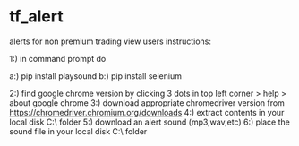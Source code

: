 # tf_alert
alerts for non premium trading view users
instructions:

1:) in command prompt do

a:) pip install playsound
b:) pip install selenium

2:) find google chrome version by clicking 3 dots in top left corner > help > about google chrome 
3:) download appropriate chromedriver version from https://chromedriver.chromium.org/downloads 
4:) extract contents in your local disk C:\ folder 
5:) download an alert sound (mp3,wav,etc) 6:) place the sound file in your local disk C:\ folder
